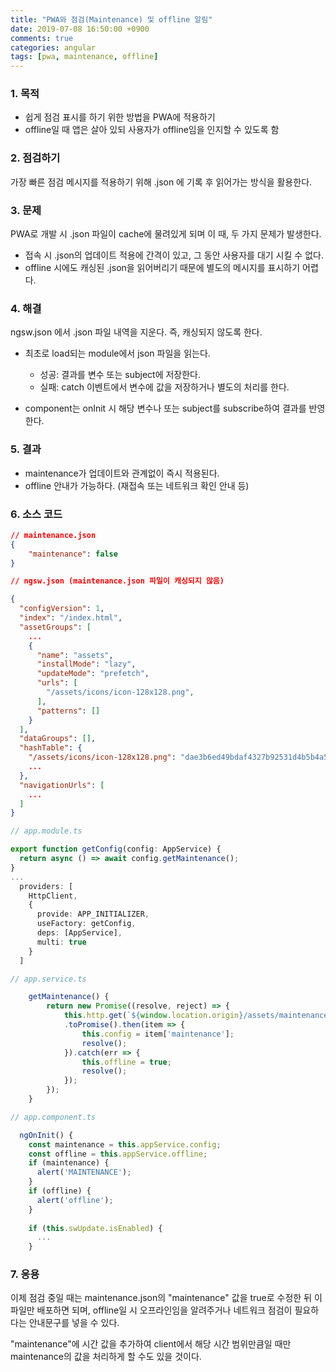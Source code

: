 ```yaml
---
title: "PWA와 점검(Maintenance) 및 offline 알림"
date: 2019-07-08 16:50:00 +0900
comments: true
categories: angular
tags: [pwa, maintenance, offline]
---
```




### 1. 목적
  - 쉽게 점검 표시를 하기 위한 방법을 PWA에 적용하기
  - offline일 때 앱은 살아 있되 사용자가 offline임을 인지할 수 있도록 함


### 2. 점검하기
가장 빠른 점검 메시지를 적용하기 위해 .json 에 기록 후 읽어가는 방식을 활용한다.


### 3. 문제
PWA로 개발 시 .json 파일이 cache에 물려있게 되며 이 때, 두 가지 문제가 발생한다.

- 접속 시 .json의 업데이트 적용에 간격이 있고, 그 동안 사용자를 대기 시킬 수 없다.
- offline 시에도 캐싱된 .json을 읽어버리기 때문에 별도의 메시지를 표시하기 어렵다.


### 4. 해결
ngsw.json 에서 .json 파일 내역을 지운다. 즉, 캐싱되지 않도록 한다.

- 최초로 load되는 module에서 json 파일을 읽는다.
  - 성공: 결과를 변수 또는 subject에 저장한다.
  - 실패: catch 이벤트에서 변수에 값을 저장하거나 별도의 처리를 한다.

- component는 onInit 시 해당 변수나 또는 subject를 subscribe하여 결과를 반영한다.

### 5. 결과

- maintenance가 업데이트와 관계없이 즉시 적용된다.
- offline 안내가 가능하다. (재접속 또는 네트워크 확인 안내 등)


### 6. 소스 코드

```json
// maintenance.json
{
    "maintenance": false
}
```

```json
// ngsw.json (maintenance.json 파일이 캐싱되지 않음)

{
  "configVersion": 1,
  "index": "/index.html",
  "assetGroups": [
    ...
    {
      "name": "assets",
      "installMode": "lazy",
      "updateMode": "prefetch",
      "urls": [
        "/assets/icons/icon-128x128.png",
      ],
      "patterns": []
    }
  ],
  "dataGroups": [],
  "hashTable": {
    "/assets/icons/icon-128x128.png": "dae3b6ed49bdaf4327b92531d4b5b4a5d30c7532",
    ...
  },
  "navigationUrls": [
    ...
  ]
}
```

```ts
// app.module.ts

export function getConfig(config: AppService) {
  return async () => await config.getMaintenance();
}
...
  providers: [
    HttpClient,
    {
      provide: APP_INITIALIZER,
      useFactory: getConfig,
      deps: [AppService],
      multi: true
    }
  ]
```

```ts
// app.service.ts

    getMaintenance() {
        return new Promise((resolve, reject) => {
            this.http.get(`${window.location.origin}/assets/maintenance.json`, { headers: new HttpHeaders({ timeout: `${3000}`})})
            .toPromise().then(item => {
                this.config = item['maintenance'];
                resolve();
            }).catch(err => {
                this.offline = true;
                resolve();
            });
        });
    }
```

```ts
// app.component.ts

  ngOnInit() {
    const maintenance = this.appService.config;
    const offline = this.appService.offline;
    if (maintenance) {
      alert('MAINTENANCE');
    }
    if (offline) {
      alert('offline');
    }
    
    if (this.swUpdate.isEnabled) {
      ...
    }
```


### 7. 응용

이제 점검 중일 때는 maintenance.json의 "maintenance" 값을 true로 수정한 뒤 이 파일만 배포하면 되며, 
offline일 시 오프라인임을 알려주거나 네트워크 점검이 필요하다는 안내문구를 넣을 수 있다.

"maintenance"에 시간 값을 추가하여 client에서 해당 시간 범위만큼일 때만 maintenance의 값을 처리하게 할 수도 있을 것이다.





